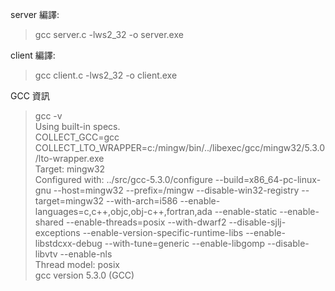server 編譯:
>gcc server.c -lws2_32 -o server.exe

client 編譯:
>gcc client.c -lws2_32 -o client.exe

GCC 資訊
>gcc -v
<br>Using built-in specs.
<br>COLLECT_GCC=gcc
<br>COLLECT_LTO_WRAPPER=c:/mingw/bin/../libexec/gcc/mingw32/5.3.0/lto-wrapper.exe
<br>Target: mingw32
<br>Configured with: ../src/gcc-5.3.0/configure --build=x86_64-pc-linux-gnu --host=mingw32 --prefix=/mingw --disable-win32-registry --target=mingw32 --with-arch=i586 --enable-languages=c,c++,objc,obj-c++,fortran,ada --enable-static --enable-shared --enable-threads=posix --with-dwarf2 --disable-sjlj-exceptions --enable-version-specific-runtime-libs --enable-libstdcxx-debug --with-tune=generic --enable-libgomp --disable-libvtv --enable-nls
<br>Thread model: posix
<br>gcc version 5.3.0 (GCC)